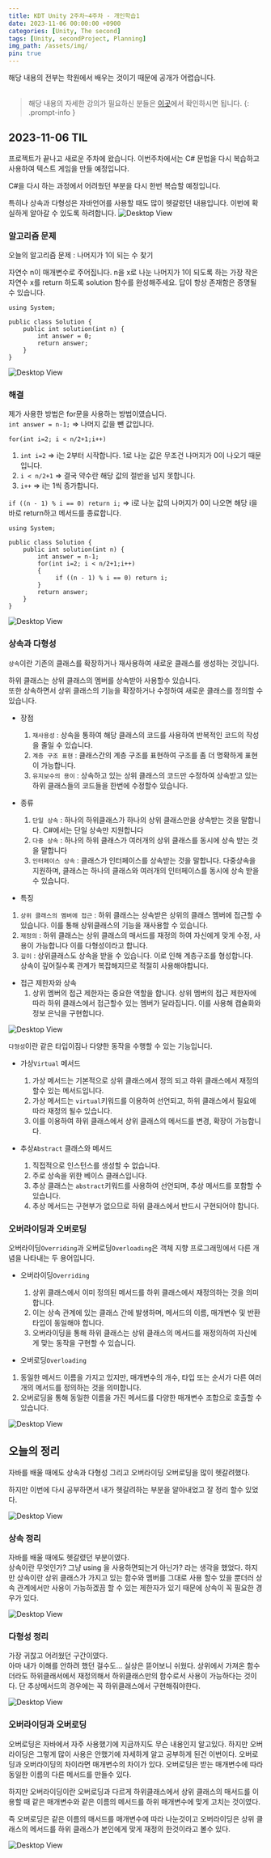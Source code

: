 ```yaml
---
title: KDT Unity 2주차~4주차 - 개인학습1
date: 2023-11-06 00:00:00 +0900
categories: [Unity, The second]
tags: [Unity, secondProject, Planning]
img_path: /assets/img/
pin: true
---
```


해당 내용의 전부는 학원에서 배우는 것이기 때문에 공개가 어렵습니다.
<br>
<br>

> 해당 내용의 자세한 강의가 필요하신 분들은 <a href ="https://spartacodingclub.kr/">이곳</a>에서 확인하시면 됩니다.
 {: .prompt-info }

## 2023-11-06 TIL

프로젝트가 끝나고 새로운 주차에 왔습니다. 이번주차에서는 C# 문법을 다시 복습하고 사용하여 텍스트 게임을 만들 예정입니다.

C#을 다시 하는 과정에서 어려웠던 부분을 다시 한번 복습할 예정입니다.

특히나 상속과 다형성은 자바언어를 사용할 때도 많이 헷갈렸던 내용입니다. 이번에 확실하게 알아갈 수 있도록 하려합니다.
![Desktop View](test.png)

### 알고리즘 문제

오늘의 알고리즘 문제 : 나머지가 1이 되는 수 찾기

자연수 n이 매개변수로 주어집니다. n을 x로 나눈 나머지가 1이 되도록 하는 가장 작은 자연수 x를 return 하도록 solution 함수를 완성해주세요. 답이 항상 존재함은 증명될 수 있습니다.

```
using System;

public class Solution {
    public int solution(int n) {
        int answer = 0;
        return answer;
    }
}
```

![Desktop View](test.png)

### 해결

제가 사용한 방법은 for문을 사용하는 방법이였습니다.<br>
`int answer = n-1;` => 나머지 값을 뺀 값입니다.

`for(int i=2; i < n/2+1;i++)`

1. `int i=2` => i는 2부터 시작합니다. 1로 나눈 값은 무조건 나머지가 0이 나오기 때문입니다.
2. `i < n/2+1` => 결국 약수란 해당 값의 절반을 넘지 못합니다.
3. `i++` => i는 1씩 증가합니다.

`if ((n - 1) % i == 0) return i;` => i로 나눈 값의 나머지가 0이 나오면 해당 i을 바로 return하고 메서드를 종료합니다.

```
using System;

public class Solution {
    public int solution(int n) {
        int answer = n-1;
        for(int i=2; i < n/2+1;i++)
        {
             if ((n - 1) % i == 0) return i;
        }
        return answer;
    }
}
```

![Desktop View](test.png)

### 상속과 다형성

`상속`이란 기존의 클래스를 확장하거나 재사용하여 새로운 클래스를 생성하는 것입니다.

하위 클래스는 상위 클래스의 멤버를 상속받아 사용할수 있습니다.
<br>
또한 상속하면서 상위 클래스의 기능을 확장하거나 수정하여 새로운 클래스를 정의할 수 있습니다.

- 장점

  1. `재사용성` : 상속을 통하여 해당 클래스의 코드를 사용하여 반복적인 코드의 작성을 줄일 수 있습니다.
  2. `계층 구조 표현` : 클래스간의 계층 구조를 표현하여 구조를 좀 더 명확하게 표현이 가능합니다.
  3. `유지보수의 용이` : 상속하고 있는 상위 클래스의 코드만 수정하여 상속받고 있는 하위 클래스들의 코드들을 한번에 수정할수 있습니다.

- 종류

  1. `단일 상속` : 하나의 하위클래스가 하나의 상위 클래스만을 상속받는 것을 말합니다. C#에서는 단일 상속만 지원합니다
  2. `다중 상속` : 하나의 하위 클래스가 여러개의 상위 클래스를 동시에 상속 받는 것을 말합니다
  3. `인터페이스 상속` : 클래스가 인터페이스를 상속받는 것을 말합니다. 다중상속을 지원하며, 클래스는 하나의 클래스와 여러개의 인터페이스를 동시에 상속 받을 수 있습니다.

- 특징

1. `상위 클래스의 멤버에 접근` : 하위 클래스는 상속받은 상위의 클래스 멤버에 접근할 수 있습니다. 이를 통해 상위클래스의 기능을 재사용할 수 있습니다.
2. `재정의` : 하위 클래스는 상위 클래스의 매서드를 재정의 하여 자신에게 맞게 수정, 사용이 가능합니다
   이를 다형성이라고 합니다.
3. `깊이` : 상위클래스도 상속을 받을 수 있습니다.
   이로 인해 계층구조를 형성합니다.<br>
   상속이 깊어질수록 관계가 복잡해지므로 적절히 사용해야합니다.

- 접근 제한자와 상속
  1. 상위 멤버의 접근 제한자는 중요한 역할을 합니다. 상위 멤버의 접근 제한자에 따라 하위 클래스에서 접근할수 있는 멤버가 달라집니다. 이를 사용해 캡슐화와 정보 은닉을 구현합니다.

![Desktop View](test.png)

`다형성`이란 같은 타입이짐나 다양한 동작을 수행할 수 있는 기능입니다.

- 가상`Virtual` 메서드

  1. 가상 메서드는 기본적으로 상위 클래스에서 정의 되고 하위 클래스에서 재정의 할수 있는 메서드입니다.
  2. 가상 메서드는 `virtual`키워드를 이용하여 선언되고, 하위 클래스에서 필요에 따라 재정의 될수 있습니다.
  3. 이를 이용하여 하위 클래스에서 상위 클래스의 메서드를 변경, 확장이 가능합니다.

- 추상`Abstract` 클래스와 메서드
  1. 직접적으로 인스턴스를 생성할 수 없습니다.
  2. 주로 상속을 위한 베이스 클래스입니다.
  3. 추상 클래스는 `abstract`키워드를 사용하여 선언되며, 추상 메서드를 포함할 수 있습니다.
  4. 추상 메서드는 구현부가 없으므로 하위 클래스에서 반드시 구현되어야 합니다.

### 오버라이딩과 오버로딩

오버라이딩`Overriding`과 오버로딩`Overloading`은 객체 지향 프로그래밍에서 다른 개념을 나타내는 두 용어입니다.

- 오버라이딩`Overriding`

  1. 상위 클래스에서 이미 정의된 메서드를 하위 클래스에서 재정의하는 것을 의미합니다.
  2. 이는 상속 관계에 있는 클래스 간에 발생하며, 메서드의 이름, 매개변수 및 반환타입이 동일해야 합니다.
  3. 오버라이딩을 통해 하위 클래스는 상위 클래스의 메서드를 재정의하여 자신에게 맞는 동작을 구현할 수 있습니다.

- 오버로딩`Overloading`

1. 동일한 메서드 이름을 가지고 있지만, 매개변수의 개수, 타입 또는 순서가 다른 여러 개의 메서드를 정의하는 것을 의미합니다.
2. 오버로딩을 통해 동일한 이름을 가진 메서드를 다양한 매개변수 조합으로 호출할 수 있습니다.

![Desktop View](test.png)

## 오늘의 정리

자바를 배울 때에도 상속과 다형성 그리고 오버라이딩 오버로딩을 많이 헷갈려했다.

하지만 이번에 다시 공부하면서 내가 헷갈려하는 부분을 알아내었고 잘 정리 할수 있었다.

![Desktop View](test.png)

### 상속 정리

자바를 배울 때에도 헷갈렸던 부분이였다.<br>
상속이란 무엇인가?
그냥 using 을 사용하면되는거 아닌가? 라는 생각을 했었다.
하지만 상속이란 상위 클래스가 가지고 있는 함수와 멤버를 그대로 사용 할수 있을 뿐더러 상속 관계에서만 사용이 가능하겠끔 할 수 있는 제한자가 있기 때문에 상속이 꼭 필요한 경우가 있다.

![Desktop View](test.png)

### 다형성 정리

가장 귀찮고 어려웠던 구간이였다.<br>
아마 내가 이해를 안하려 했던 걸수도...
실상은 뜯어보니 쉬웠다.
상위에서 가져온 함수더라도 하위클래서에서 재정의해서 하위클래스만의 함수로서 사용이 가능하다는 것이다.
단 추상메서드의 경우에는 꼭 하위클래스에서 구현해줘야한다.

![Desktop View](test.png)

### 오버라이딩과 오버로딩

오버로딩은 자바에서 자주 사용했기에 지금까지도 무슨 내용인지 알고있다.
하지만 오버라이딩은 그렇게 많이 사용은 안했기에 자세하게 알고 공부하게 된건 이번이다.
오버로딩과 오버라이딩의 차이라면 매개변수의 차이가 있다.
오버로딩은 받는 매개변수에 따라 동일한 이름의 다른 메서드를 만들수 있다.

하지만 오버라이딩이란 오버로딩과 다르게 하위클래스에서 상위 클래스의 매서드를 이용할 때 같은 매개변수와 같은 이름의 메서드를 하위 매개변수에 맞게 고치는 것이였다.

즉 오버로딩은 같은 이름의 매서드를 매개변수에 따라 나눈것이고 오버라이딩은 상위 클래스의 메서드를 하위 클래스가 본인에게 맞게 재정의 한것이라고 볼수 있다.

![Desktop View](test.png)
